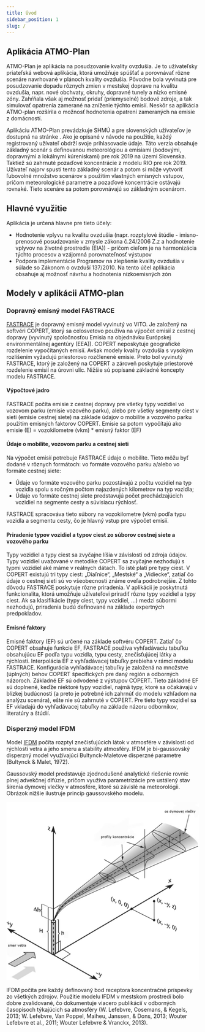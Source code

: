 ```yaml
---
title: Úvod
sidebar_position: 1
slug: /
---
```


## Aplikácia ATMO-Plan

ATMO-Plan je aplikácia na posudzovanie kvality ovzdušia. Je to užívateľsky priateľská webová  aplikácia, ktorá umožňuje spúšťať a porovnávať rôzne scenáre navrhované v plánoch kvality ovzdušia. Pôvodne bola vyvinutá pre posudzovanie dopadu rôznych zmien v mestskej doprave na kvalitu ovzdušia, napr. nové obchvaty, okruhy, dopravné tunely a nízko emisné zóny. Zahŕňala však aj možnosť pridať (priemyselné) bodové zdroje, a tak simulovať opatrenia zamerané na zníženie týchto emisií. Neskôr sa aplikácia ATMO-plan rozšírila o možnosť hodnotenia opatrení zameraných na emisie z domácností.  

Aplikáciu ATMO-Plan prevádzkuje SHMÚ a pre slovenských užívateľov je dostupná na stránke [](https://atmoplan.shmu.sk). Ako je opísané v návode na použitie, každý registrovaný užívateľ obdrží svoje prihlasovacie údaje. Táto verzia obsahuje základný scenár s definovanou meteorológiou a emisiami (bodovými, dopravnými a lokálnymi kúreniskami) pre rok 2019 na území Slovenska. Taktiež sú zahrnuté pozaďové koncentrácie z modelu RIO pre rok 2019. Užívateľ najprv spustí tento základný scenár  a potom si môže vytvoriť ľubovolné množstvo scenárov s použitím vlastných emisných vstupov, pričom meteorologické parametre a pozaďové koncentrácie ostávajú rovnaké. Tieto scenáre sa potom porovnávajú so základným scenárom. 

## Hlavné využitie

 Aplikácia je určená hlavne pre tieto účely:

- Hodnotenie vplyvu na kvalitu ovzdušia (napr. rozptylové štúdie - imisno-prenosové posudzovanie v zmysle zákona č.24/2006 Z.z a hodnotenie vplyvov na životné prostredie (EIA)) - pričom cieľom je na harmonizácia týchto procesov a vzájomná porovnateľnosť výstupov
- Podpora implementácie Programov na zlepšenie kvality ovzdušia v súlade so Zákonom o ovzduší 137/2010. Na tento účel aplikácia obsahuje aj možnosť návrhu a hodnotenia nízkoemisných zón  

## Modely v aplikácii ATMO-plan

### Dopravný emisný model FASTRACE 

[FASTRACE](https://vito.be/en/product/fastrace-traffic-emission-model) je dopravný emisný model vyvinutý vo VITO. Je založený na softvéri COPERT, ktorý sa celosvetovo používa na výpočet emisií z cestnej dopravy (vyvinutý spoločnosťou Emisia na objednávku Európskej environmentálnej agentúry (EEA)). COPERT neposkytuje geografické rozdelenie vypočítaných emisií. Avšak modely kvality ovzdušia s vysokým rozlíšením vyžadujú priestorovo rozčlenené emisie. Preto bol vyvinutý FASTRACE, ktorý je založený na COPERT a zároveň poskytuje priestorové rozdelenie emisií na úrovni ulíc. Nižšie sú popísané základné koncepty modelu FASTRACE.   

#### Výpočtové jadro

FASTRACE počíta emisie z cestnej dopravy pre všetky typy vozidiel vo vozovom parku (emisie vozového parku), alebo pre všetky segmenty ciest v sieti (emisie cestnej siete) na základe údajov o mobilite a vozového parku použitím emisných faktorov COPERT. Emisie sa potom vypočítajú ako
emisie (E) = vozokilometre (vkm) \* emisný faktor (EF) 

#### Údaje o mobilite, vozovom parku a cestnej sieti

Na výpočet emisií potrebuje FASTRACE údaje o mobilite. Tieto môžu byť dodané v rôznych formátoch: vo formáte vozového parku a/alebo vo formáte cestnej siete:

- Údaje vo formáte vozového parku pozostávajú z počtu vozidiel na typ vozidla spolu s ročným počtom najazdených kilometrov na typ vozidla;
- Údaje vo formáte cestnej siete predstavujú počet prechádzajúcich vozidiel na segmente cesty a súvisiacu rýchlosť.

FASTRACE spracováva tieto súbory na vozokilometre (vkm) podľa typu vozidla a segmentu cesty, čo je hlavný vstup pre výpočet emisií. 

#### Priradenie typov vozidiel a typov ciest zo súborov cestnej siete a vozového parku

Typy vozidiel a  typy ciest sa zvyčajne líšia v závislosti od zdroja údajov. Typy vozidiel uvažované v metodike COPERT sa zvyčajne nezhodujú s typmi vozidiel aké máme v reálnych dátach. To isté platí pre typy ciest. V COPERT existujú tri typy ciest: „Diaľnice“, „Mestské“ a „Vidiecke“, zatiaľ čo údaje o cestnej sieti sú vo všeobecnosti známe oveľa podrobnejšie. Z tohto dôvodu FASTRACE poskytuje rôzne priradenia. V aplikácii je poskytnutá funkcionalita, ktorá umožňuje užívateľovi priradiť rôzne typy vozidiel a typy ciest. Ak sa klasifikácie (typy ciest, typy vozidiel, …) medzi súbormi nezhodujú, priradenia budú definované na základe expertných predpokladov. 

####  Emisné faktory

Emisné faktory (EF) sú určené na základe softvéru COPERT. Zatiaľ čo COPERT obsahuje funkcie EF, FASTRACE používa vyhľadávaciu tabuľku obsahujúcu EF podľa typu vozidla, typu cesty, znečisťujúcej látky a rýchlosti. Interpolácia EF z vyhľadávacej tabuľky prebieha v rámci modelu FASTRACE. Konfigurácia vyhľadávacej tabuľky je založená na množstve (úplných) behov COPERT špecifických pre daný región a odborných názoroch. Základné EF sú odvodené z výstupov COPERT. Tieto základné EF sú doplnené, keďže niektoré typy vozidiel, najmä typy, ktoré sa očakávajú v blízkej budúcnosti (a preto je potrebné ich zahrnúť do modelu vzhľadom na analýzu scenára), ešte nie sú zahrnuté v COPERT. Pre tieto typy vozidiel sa EF vkladajú do vyhľadávacej tabuľky na základe názoru odborníkov, literatúry a štúdií. 

### Disperzný model IFDM 

Model [IFDM](https://vito.be/en/product/ifdm-high-resolution-air-quality-modelling) počíta rozptyl znečisťujúcich látok v atmosfére v závislosti od rýchlosti vetra a jeho smeru a stability atmosféry. IFDM je bi-gaussovský disperzný model využívajúci Bultynck-Maletove disperzné parametre (Bultynck & Malet, 1972).

Gaussovský model predstavuje zjednodušené analytické riešenie rovníc plnej advekčnej difúzie, pričom využíva parametrizácie pre ustálený stav šírenia dymovej vlečky v atmosfére, ktoré sú závislé na meteorológii. Obrázok nižšie ilustruje princíp gaussovského modelu.

![IDFM model visual explanation](./images/ifdm-explanation_SK.png)

IFDM počíta pre každý definovaný bod receptora koncentračné príspevky zo všetkých zdrojov. Použitie modelu IFDM v mestskom prostredí bolo dobre zvalidované, čo dokumentuje viacero publikácií v odborných časopisoch týkajúcich sa atmosféry (W. Lefebvre, Cosemans, & Kegels, 2013; W. Lefebvre, Van Poppel, Maiheu, Janssen, & Dons, 2013; Wouter Lefebvre et al., 2011; Wouter Lefebvre & Vranckx, 2013).
